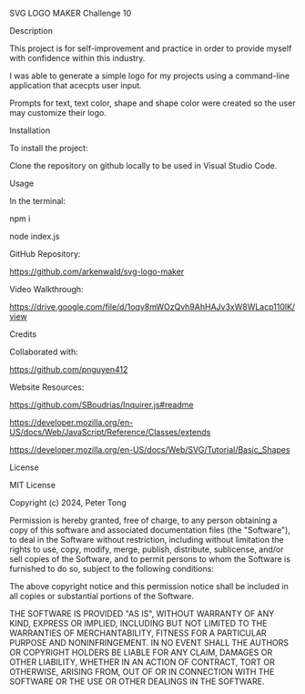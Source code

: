 SVG LOGO MAKER
Challenge 10

Description

This project is for self-improvement and practice in order to provide myself with confidence within this industry.

I was able to generate a simple logo for my projects using a command-line application that acecpts user input.

Prompts for text, text color, shape and shape color were created so the user may customize their logo.

Installation

To install the project:

Clone the repository on github locally to be used in Visual Studio Code.

Usage

In the terminal:

npm i

node index.js

GitHub Repository:

https://github.com/arkenwald/svg-logo-maker

Video Walkthrough:

https://drive.google.com/file/d/1oqy8mWOzQvh9AhHAJv3xW8WLacp110lK/view

Credits

Collaborated with:

https://github.com/pnguyen412

Website Resources:

https://github.com/SBoudrias/Inquirer.js#readme

https://developer.mozilla.org/en-US/docs/Web/JavaScript/Reference/Classes/extends

https://developer.mozilla.org/en-US/docs/Web/SVG/Tutorial/Basic_Shapes

License

MIT License

Copyright (c) 2024, Peter Tong

Permission is hereby granted, free of charge, to any person obtaining a copy of this software and associated documentation files (the "Software"), to deal in the Software without restriction, including without limitation the rights to use, copy, modify, merge, publish, distribute, sublicense, and/or sell copies of the Software, and to permit persons to whom the Software is furnished to do so, subject to the following conditions:

The above copyright notice and this permission notice shall be included in all copies or substantial portions of the Software.

THE SOFTWARE IS PROVIDED "AS IS", WITHOUT WARRANTY OF ANY KIND, EXPRESS OR IMPLIED, INCLUDING BUT NOT LIMITED TO THE WARRANTIES OF MERCHANTABILITY, FITNESS FOR A PARTICULAR PURPOSE AND NONINFRINGEMENT. IN NO EVENT SHALL THE AUTHORS OR COPYRIGHT HOLDERS BE LIABLE FOR ANY CLAIM, DAMAGES OR OTHER LIABILITY, WHETHER IN AN ACTION OF CONTRACT, TORT OR OTHERWISE, ARISING FROM, OUT OF OR IN CONNECTION WITH THE SOFTWARE OR THE USE OR OTHER DEALINGS IN THE SOFTWARE.
